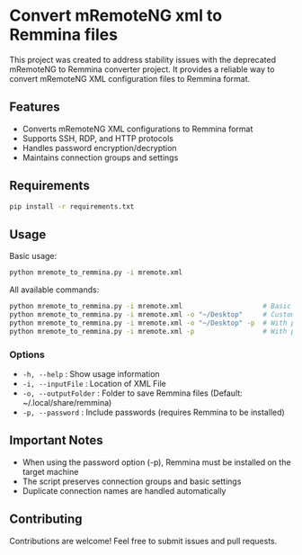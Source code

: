 # Convert mRemoteNG xml to Remmina files

This project was created to address stability issues with the deprecated mRemoteNG to Remmina converter project. It provides a reliable way to convert mRemoteNG XML configuration files to Remmina format.

## Features

- Converts mRemoteNG XML configurations to Remmina format
- Supports SSH, RDP, and HTTP protocols
- Handles password encryption/decryption
- Maintains connection groups and settings

## Requirements

```bash
pip install -r requirements.txt
```

## Usage

Basic usage:
```bash
python mremote_to_remmina.py -i mremote.xml
```

All available commands:
```bash
python mremote_to_remmina.py -i mremote.xml                    # Basic conversion
python mremote_to_remmina.py -i mremote.xml -o "~/Desktop"     # Custom output folder
python mremote_to_remmina.py -i mremote.xml -o "~/Desktop" -p  # With passwords
python mremote_to_remmina.py -i mremote.xml -p                 # With passwords
```

### Options

- `-h, --help` : Show usage information
- `-i, --inputFile` : Location of XML File
- `-o, --outputFolder` : Folder to save Remmina files (Default: ~/.local/share/remmina)
- `-p, --password` : Include passwords (requires Remmina to be installed)

## Important Notes

- When using the password option (-p), Remmina must be installed on the target machine
- The script preserves connection groups and basic settings
- Duplicate connection names are handled automatically

## Contributing

Contributions are welcome! Feel free to submit issues and pull requests.

